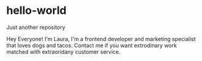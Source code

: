 # hello-world
Just another repository

Hey Everyone!
I'm Laura, I'm a frontend developer and marketing specialist that loves dogs and tacos.
Contact me if you want extrodinary work matched with extraoridany customer service.
